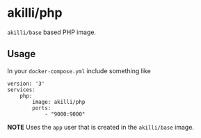# akilli/php

`akilli/base` based PHP image.

## Usage

In your `docker-compose.yml` include something like

    version: '3'
    services:
        php:
            image: akilli/php
            ports:
                - "9000:9000"

**NOTE**
Uses the `app` user that is created in the `akilli/base` image.
